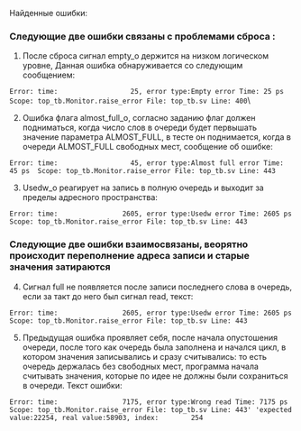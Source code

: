 Найденные ошибки:

### Следующие две ошибки связаны с проблемами сброса :
1. После сброса сигнал empty_o держится на низком логическом уровне,
Данная ошибка обнаруживается со следующим сообщением:

`Error: time:                  25, error type:Empty error
Time: 25 ps  Scope: top_tb.Monitor.raise_error File: top_tb.sv Line: 400`\

2. Ошибка флага almost_full_o, согласно заданию флаг должен подниматься, когда число слов в очереди будет первышать значение параметра ALMOST_FULL,
в тесте он поднимается, когда в очереди ALMOST_FULL свободных мест, сообщение об ошибке:

`Error: time:                  45, error type:Almost full error
Time: 45 ps  Scope: top_tb.Monitor.raise_error File: top_tb.sv Line: 443`

3. Usedw_o реагирует на запись в полную очередь и выходит за пределы адресного пространства:

`Error: time:                2605, error type:Usedw error
Time: 2605 ps  Scope: top_tb.Monitor.raise_error File: top_tb.sv Line: 443`

### Следующие две ошибки взаимосвязаны, веорятно происходит переполнение адреса записи и старые значения затираются
4. Сигнал full не появляется после записи последнего слова в очередь, если за такт до него был сигнал read, текст:

`Error: time:                2605, error type:Usedw error
Time: 2605 ps  Scope: top_tb.Monitor.raise_error File: top_tb.sv Line: 443`

5. Предыдущая ошибка проявляет себя, после начала опустошения очереди, после того как очередь была заполнена и начался цикл, в котором значения записывались и сразу считывались: то есть очередь держалась без свободных мест, программа начала считывать значения, которые по идее не должны были сохраниться в очереди. Текст ошибки:

`Error: time:                7175, error type:Wrong read
Time: 7175 ps  Scope: top_tb.Monitor.raise_error File: top_tb.sv Line: 443'
'expected value:22254, real value:58903, index:        254`
